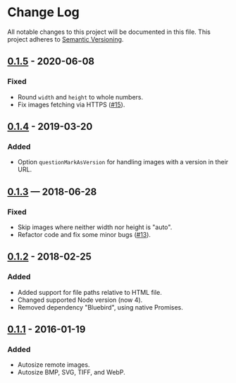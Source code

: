 # Change Log
All notable changes to this project will be documented in this file.
This project adheres to [Semantic Versioning](http://semver.org/).

## [0.1.5] - 2020-06-08
### Fixed
- Round `width` and `height` to whole numbers.
- Fix images fetching via HTTPS ([#15]).

## [0.1.4] - 2019-03-20
### Added
- Option `questionMarkAsVersion` for handling images with a version in their URL.

## [0.1.3] — 2018-06-28
### Fixed
- Skip images where neither width nor height is "auto".
- Refactor code and fix some minor bugs ([#13]).

## [0.1.2] - 2018-02-25
### Added
- Added support for file paths relative to HTML file.
- Changed supported Node version (now 4).
- Removed dependency "Bluebird", using native Promises.

## [0.1.1] - 2016-01-19
### Added
- Autosize remote images.
- Autosize BMP, SVG, TIFF, and WebP.


[0.1.5]: https://github.com/posthtml/posthtml-img-autosize/compare/0.1.4...0.1.5
[0.1.4]: https://github.com/posthtml/posthtml-img-autosize/compare/0.1.3...0.1.4
[0.1.3]: https://github.com/posthtml/posthtml-img-autosize/compare/0.1.2...0.1.3
[0.1.2]: https://github.com/posthtml/posthtml-img-autosize/compare/0.1.1...0.1.2
[0.1.1]: https://github.com/posthtml/posthtml-img-autosize/compare/0.1.0...0.1.1

[#13]: https://github.com/posthtml/posthtml-img-autosize/pull/13
[#15]: https://github.com/posthtml/posthtml-img-autosize/pull/15
